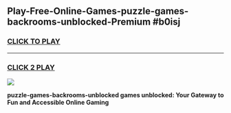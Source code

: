 
## Play-Free-Online-Games-puzzle-games-backrooms-unblocked-Premium #b0isj
<h3>
<a href="https://premium.freeplayer.one?title=puzzle-games-backrooms-unblocked&ref=8M">CLICK TO PLAY</a></h3>
<hr>

<h3>
<a href="https://premium.freeplayer.one?title=puzzle-games-backrooms-unblocked&ref=8M">CLICK 2 PLAY</a>
  
</h3>

<a href="https://premium.freeplayer.one?title=puzzle-games-backrooms-unblocked&ref=8M"><img src="https://clearcache.store/games.png"></a>


**puzzle-games-backrooms-unblocked games unblocked: Your Gateway to Fun and Accessible Online Gaming**
